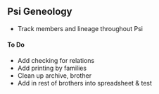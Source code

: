 ## Psi Geneology
- Track members and lineage throughout Psi

#### To Do
- Add checking for relations
- Add printing by families
- Clean up archive, brother
- Add in rest of brothers into spreadsheet & test

